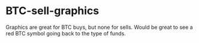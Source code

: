 BTC-sell-graphics
=================

Graphics are great for BTC buys, but none for sells. Would be great to see a red BTC symbol going back to the type of funds.
